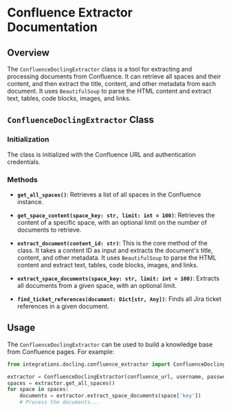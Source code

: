 # Confluence Extractor Documentation

## Overview

The `ConfluenceDoclingExtractor` class is a tool for extracting and processing documents from Confluence. It can retrieve all spaces and their content, and then extract the title, content, and other metadata from each document. It uses `BeautifulSoup` to parse the HTML content and extract text, tables, code blocks, images, and links.

## `ConfluenceDoclingExtractor` Class

### Initialization

The class is initialized with the Confluence URL and authentication credentials.

### Methods

- **`get_all_spaces()`**: Retrieves a list of all spaces in the Confluence instance.

- **`get_space_content(space_key: str, limit: int = 100)`**: Retrieves the content of a specific space, with an optional limit on the number of documents to retrieve.

- **`extract_document(content_id: str)`**: This is the core method of the class. It takes a content ID as input and extracts the document's title, content, and other metadata. It uses `BeautifulSoup` to parse the HTML content and extract text, tables, code blocks, images, and links.

- **`extract_space_documents(space_key: str, limit: int = 100)`**: Extracts all documents from a given space, with an optional limit.

- **`find_ticket_references(document: Dict[str, Any])`**: Finds all Jira ticket references in a given document.

## Usage

The `ConfluenceDoclingExtractor` can be used to build a knowledge base from Confluence pages. For example:

```python
from integrations.docling.confluence_extractor import ConfluenceDoclingExtractor

extractor = ConfluenceDoclingExtractor(confluence_url, username, password)
spaces = extractor.get_all_spaces()
for space in spaces:
    documents = extractor.extract_space_documents(space['key'])
    # Process the documents...
```
